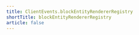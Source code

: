 ```yaml
---
title: ClientEvents.blockEntityRendererRegistry
shortTitle: blockEntityRendererRegistry
article: false
---
```


